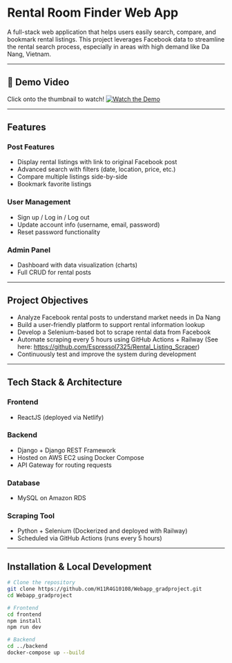 # Rental Room Finder Web App

A full-stack web application that helps users easily search, compare, and bookmark rental listings. This project leverages Facebook data to streamline the rental search process, especially in areas with high demand like Da Nang, Vietnam.

---

## 🎥 Demo Video
Click onto the thumbnail to watch!
[![Watch the Demo](https://img.youtube.com/vi/NGFTKg_bF8A/maxresdefault.jpg)](https://www.youtube.com/watch?v=NGFTKg_bF8A)

---

## Features

### Post Features
- Display rental listings with link to original Facebook post
- Advanced search with filters (date, location, price, etc.)
- Compare multiple listings side-by-side
- Bookmark favorite listings

### User Management
- Sign up / Log in / Log out
- Update account info (username, email, password)
- Reset password functionality

### Admin Panel
- Dashboard with data visualization (charts)
- Full CRUD for rental posts

---

## Project Objectives
- Analyze Facebook rental posts to understand market needs in Da Nang
- Build a user-friendly platform to support rental information lookup
- Develop a Selenium-based bot to scrape rental data from Facebook
- Automate scraping every 5 hours using GitHub Actions + Railway (See here: https://github.com/Espressol7325/Rental_Listing_Scraper)
- Continuously test and improve the system during development

---

## Tech Stack & Architecture

### Frontend
- ReactJS (deployed via Netlify)

### Backend
- Django + Django REST Framework
- Hosted on AWS EC2 using Docker Compose
- API Gateway for routing requests

### Database
- MySQL on Amazon RDS

### Scraping Tool
- Python + Selenium (Dockerized and deployed with Railway)
- Scheduled via GitHub Actions (runs every 5 hours)

---

## Installation & Local Development

```bash
# Clone the repository
git clone https://github.com/H11R4G10108/Webapp_gradproject.git
cd Webapp_gradproject

# Frontend
cd frontend
npm install
npm run dev

# Backend
cd ../backend
docker-compose up --build
